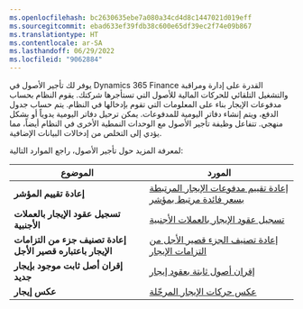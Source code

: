 ```yaml
---
ms.openlocfilehash: bc2630635ebe7a080a34cd4d8c1447021d019eff
ms.sourcegitcommit: ebad633ef39fdb38c600e65df39ec2f74e09b867
ms.translationtype: HT
ms.contentlocale: ar-SA
ms.lasthandoff: 06/29/2022
ms.locfileid: "9062884"
---
```

يوفر لك تأجير الأصول في Dynamics 365 Finance القدرة على إدارة ومراقبة والتشغيل التلقائي للحركات المالية للأصول التي تستأجرها شركتك. يقوم النظام بحساب مدفوعات الإيجار بناء على المعلومات التي تقوم بإدخالها في النظام. يتم حساب جدول الدفع، ويتم إنشاء دفاتر اليومية للمدفوعات. يمكن ترحيل دفاتر اليومية يدوياً أو بشكل منهجي. تتفاعل وظيفة تأجير الأصول مع الوحدات النمطية الأخرى في النظام أيضاً، مما يؤدي إلى التخلص من إدخالات البيانات الإضافية.

لمعرفة المزيد حول تأجير الأصول، راجع الموارد التالية:

| **الموضوع**  | المورد |
| ------------- | ------------- |
| **إعادة تقييم المؤشر**   | [إعادة تقييم مدفوعات الإيجار المرتبطة بسعر فائدة مرتبط بمؤشر](/dynamics365/finance/asset-leasing/revalue-payments-tied-2-index-rate/?azure-portal=true) |
| **تسجيل عقود الإيجار بالعملات الأجنبية** |[تسجيل عقود الإيجار بالعملات الأجنبية](/dynamics365/finance/asset-leasing/record-leases-foreign-currency/?azure-portal=true)|  
| **إعادة تصنيف جزء من التزامات الإيجار باعتباره قصير الأجل** | [إعادة تصنيف الجزء قصير الأجل من التزامات الإيجار](/dynamics365/finance/asset-leasing/reclassify-st-lease-liability/?azure-portal=true)| 
|**إقران أصل ثابت موجود بإيجار جديد** |  [إقران أصول ثابتة بعقود إيجار](/dynamics365/finance/asset-leasing/associate-lease-with-fixed-asset/?azure-portal=true) |
| **عكس إيجار** |[عكس حركات الإيجار المرحّلة]( /dynamics365/finance/asset-leasing/reverse-posted-lease-trans/?azure-portal=true) |


